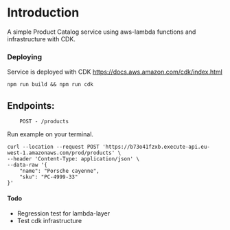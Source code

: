 # Introduction #

A simple Product Catalog service using aws-lambda functions and infrastructure with CDK.

### Deploying
Service is deployed with CDK https://docs.aws.amazon.com/cdk/index.html

```
npm run build && npm run cdk
```

## Endpoints:
```
    POST - /products
```

Run example on your terminal.
```
curl --location --request POST 'https://b73o41fzxb.execute-api.eu-west-1.amazonaws.com/prod/products' \
--header 'Content-Type: application/json' \
--data-raw '{
    "name": "Porsche cayenne",
    "sku": "PC-4999-33"
}'
```


#### Todo
- Regression test for lambda-layer
- Test cdk infrastructure